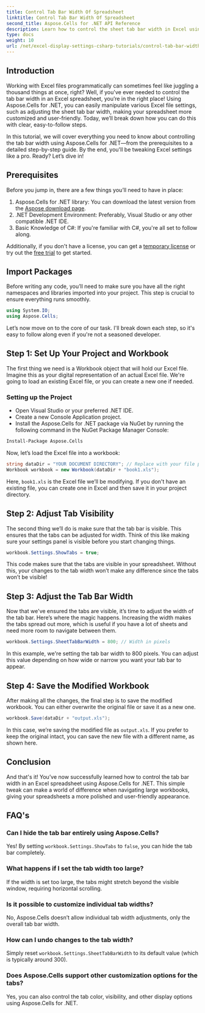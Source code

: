 ```yaml
---
title: Control Tab Bar Width Of Spreadsheet
linktitle: Control Tab Bar Width Of Spreadsheet
second_title: Aspose.Cells for .NET API Reference
description: Learn how to control the sheet tab bar width in Excel using Aspose.Cells for .NET with this step-by-step tutorial. Customize your Excel files efficiently.
type: docs
weight: 10
url: /net/excel-display-settings-csharp-tutorials/control-tab-bar-width-of-spreadsheet/
---
```

## Introduction

Working with Excel files programmatically can sometimes feel like juggling a thousand things at once, right? Well, if you've ever needed to control the tab bar width in an Excel spreadsheet, you’re in the right place! Using Aspose.Cells for .NET, you can easily manipulate various Excel file settings, such as adjusting the sheet tab bar width, making your spreadsheet more customized and user-friendly. Today, we’ll break down how you can do this with clear, easy-to-follow steps.

In this tutorial, we will cover everything you need to know about controlling the tab bar width using Aspose.Cells for .NET—from the prerequisites to a detailed step-by-step guide. By the end, you'll be tweaking Excel settings like a pro. Ready? Let’s dive in!

## Prerequisites

Before you jump in, there are a few things you’ll need to have in place:

1. Aspose.Cells for .NET library: You can download the latest version from the [Aspose download page](https://releases.aspose.com/cells/net/).
2. .NET Development Environment: Preferably, Visual Studio or any other compatible .NET IDE.
3. Basic Knowledge of C#: If you're familiar with C#, you're all set to follow along.

Additionally, if you don't have a license, you can get a [temporary license](https://purchase.aspose.com/temporary-license/) or try out the [free trial](https://releases.aspose.com/) to get started.

## Import Packages

Before writing any code, you’ll need to make sure you have all the right namespaces and libraries imported into your project. This step is crucial to ensure everything runs smoothly.

```csharp
using System.IO;
using Aspose.Cells;
```

Let’s now move on to the core of our task. I'll break down each step, so it's easy to follow along even if you're not a seasoned developer.

## Step 1: Set Up Your Project and Workbook

The first thing we need is a Workbook object that will hold our Excel file. Imagine this as your digital representation of an actual Excel file. We're going to load an existing Excel file, or you can create a new one if needed.

### Setting up the Project

- Open Visual Studio or your preferred .NET IDE.
- Create a new Console Application project.
- Install the Aspose.Cells for .NET package via NuGet by running the following command in the NuGet Package Manager Console:

```bash
Install-Package Aspose.Cells
```

Now, let’s load the Excel file into a workbook:

```csharp
string dataDir = "YOUR DOCUMENT DIRECTORY"; // Replace with your file path
Workbook workbook = new Workbook(dataDir + "book1.xls"); 
```

Here, `book1.xls` is the Excel file we’ll be modifying. If you don't have an existing file, you can create one in Excel and then save it in your project directory.

## Step 2: Adjust Tab Visibility

The second thing we’ll do is make sure that the tab bar is visible. This ensures that the tabs can be adjusted for width. Think of this like making sure your settings panel is visible before you start changing things.

```csharp
workbook.Settings.ShowTabs = true;
```

This code makes sure that the tabs are visible in your spreadsheet. Without this, your changes to the tab width won’t make any difference since the tabs won’t be visible!

## Step 3: Adjust the Tab Bar Width

Now that we've ensured the tabs are visible, it’s time to adjust the width of the tab bar. Here’s where the magic happens. Increasing the width makes the tabs spread out more, which is useful if you have a lot of sheets and need more room to navigate between them.

```csharp
workbook.Settings.SheetTabBarWidth = 800; // Width in pixels
```

In this example, we're setting the tab bar width to 800 pixels. You can adjust this value depending on how wide or narrow you want your tab bar to appear.

## Step 4: Save the Modified Workbook

After making all the changes, the final step is to save the modified workbook. You can either overwrite the original file or save it as a new one.

```csharp
workbook.Save(dataDir + "output.xls");
```

In this case, we’re saving the modified file as `output.xls`. If you prefer to keep the original intact, you can save the new file with a different name, as shown here.

## Conclusion

And that's it! You’ve now successfully learned how to control the tab bar width in an Excel spreadsheet using Aspose.Cells for .NET. This simple tweak can make a world of difference when navigating large workbooks, giving your spreadsheets a more polished and user-friendly appearance.

## FAQ's

### Can I hide the tab bar entirely using Aspose.Cells?
Yes! By setting `workbook.Settings.ShowTabs` to `false`, you can hide the tab bar completely.

### What happens if I set the tab width too large?
If the width is set too large, the tabs might stretch beyond the visible window, requiring horizontal scrolling.

### Is it possible to customize individual tab widths?
No, Aspose.Cells doesn’t allow individual tab width adjustments, only the overall tab bar width.

### How can I undo changes to the tab width?
Simply reset `workbook.Settings.SheetTabBarWidth` to its default value (which is typically around 300).

### Does Aspose.Cells support other customization options for the tabs?
Yes, you can also control the tab color, visibility, and other display options using Aspose.Cells for .NET.
